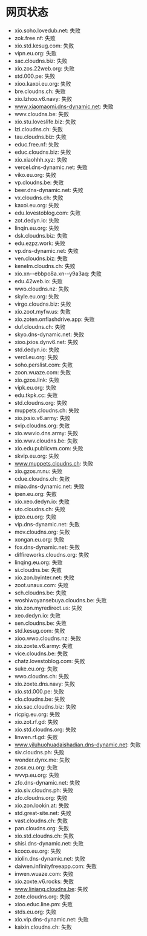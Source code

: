# 网页状态
- xio.soho.lovedub.net: 失败
- zok.free.nf: 失败
- xio.std.kesug.com: 失败
- vipn.eu.org: 失败
- sac.cloudns.biz: 失败
- xio.zos.22web.org: 失败
- std.000.pe: 失败
- xioo.kaxoi.eu.org: 失败
- bre.cloudns.ch: 失败
- xio.lzhoo.v6.navy: 失败
- www.xiaomaomi.dns-dynamic.net: 失败
- wwv.cloudns.be: 失败
- xio.stu.loveslife.biz: 失败
- lzi.cloudns.ch: 失败
- tau.cloudns.biz: 失败
- educ.free.nf: 失败
- educ.cloudns.biz: 失败
- xio.xiaohhh.xyz: 失败
- vercel.dns-dynamic.net: 失败
- viko.eu.org: 失败
- vp.cloudns.be: 失败
- beer.dns-dynamic.net: 失败
- vx.cloudns.ch: 失败
- kaxoi.eu.org: 失败
- edu.lovestoblog.com: 失败
- zot.dedyn.io: 失败
- linqin.eu.org: 失败
- dsk.cloudns.biz: 失败
- edu.ezpz.work: 失败
- vp.dns-dynamic.net: 失败
- ven.cloudns.biz: 失败
- kenelm.cloudns.ch: 失败
- xio.xn--ebbpo8a.xn--y9a3aq: 失败
- edu.42web.io: 失败
- wwo.cloudns.nz: 失败
- skyle.eu.org: 失败
- virgo.cloudns.biz: 失败
- xio.zoot.myfw.us: 失败
- xio.zoten.onflashdrive.app: 失败
- duf.cloudns.ch: 失败
- skyo.dns-dynamic.net: 失败
- xioo.jxios.dynv6.net: 失败
- std.dedyn.io: 失败
- vercl.eu.org: 失败
- soho.perslist.com: 失败
- zoon.wuaze.com: 失败
- xio.gzos.link: 失败
- vipk.eu.org: 失败
- edu.tkpk.cc: 失败
- std.cloudns.org: 失败
- muppets.cloudns.ch: 失败
- xio.jxsio.v6.army: 失败
- svip.cloudns.org: 失败
- xio.wwvio.dns.army: 失败
- xio.wwv.cloudns.be: 失败
- xio.edu.publicvm.com: 失败
- skvip.eu.org: 失败
- www.muppets.cloudns.ch: 失败
- xio.gzos.rr.nu: 失败
- cdue.cloudns.ch: 失败
- miao.dns-dynamic.net: 失败
- ipen.eu.org: 失败
- xio.xeo.dedyn.io: 失败
- uto.cloudns.ch: 失败
- ipzo.eu.org: 失败
- vip.dns-dynamic.net: 失败
- mov.cloudns.org: 失败
- xongan.eu.org: 失败
- fox.dns-dynamic.net: 失败
- diffireworks.cloudns.org: 失败
- linqing.eu.org: 失败
- si.cloudns.be: 失败
- xio.zon.byinter.net: 失败
- zoot.unaux.com: 失败
- sch.cloudns.be: 失败
- woshiwoyansebuya.cloudns.be: 失败
- xio.zon.myredirect.us: 失败
- xeo.dedyn.io: 失败
- sen.cloudns.be: 失败
- std.kesug.com: 失败
- xioo.wwo.cloudns.nz: 失败
- xio.zoxte.v6.army: 失败
- vice.cloudns.be: 失败
- chatz.lovestoblog.com: 失败
- suke.eu.org: 失败
- wwo.cloudns.ch: 失败
- xio.zoxte.dns.navy: 失败
- xio.std.000.pe: 失败
- clo.cloudns.be: 失败
- xio.sac.cloudns.biz: 失败
- ricpig.eu.org: 失败
- xio.zot.rf.gd: 失败
- xio.std.cloudns.org: 失败
- linwen.rf.gd: 失败
- www.yiluhuohuadaishadian.dns-dynamic.net: 失败
- siv.cloudns.ph: 失败
- wonder.dynx.me: 失败
- zosx.eu.org: 失败
- wvvp.eu.org: 失败
- zfo.dns-dynamic.net: 失败
- xio.siv.cloudns.ph: 失败
- zfo.cloudns.org: 失败
- xio.zon.lookin.at: 失败
- std.great-site.net: 失败
- vast.cloudns.ch: 失败
- pan.cloudns.org: 失败
- xio.std.cloudns.ch: 失败
- shisi.dns-dynamic.net: 失败
- kcoco.eu.org: 失败
- xiolin.dns-dynamic.net: 失败
- daiwen.infinityfreeapp.com: 失败
- inwen.wuaze.com: 失败
- xio.zoxte.v6.rocks: 失败
- www.liniang.cloudns.be: 失败
- zote.cloudns.org: 失败
- xioo.educ.line.pm: 失败
- stds.eu.org: 失败
- xio.vip.dns-dynamic.net: 失败
- kaixin.cloudns.ch: 失败
